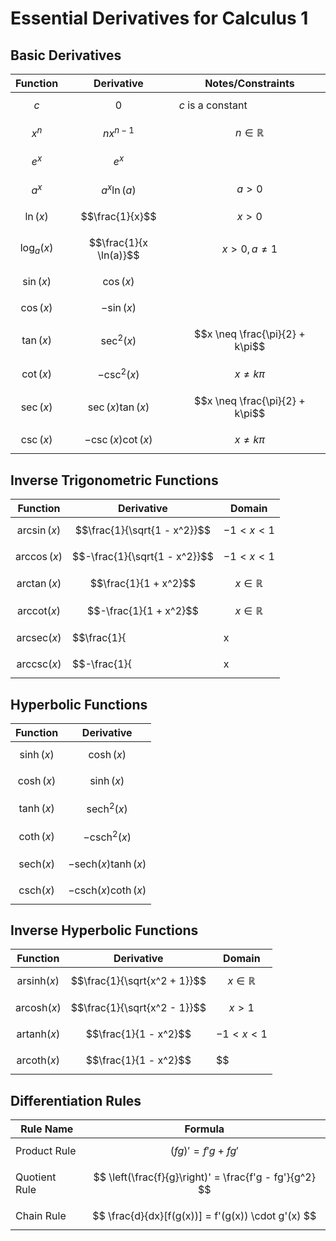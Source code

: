 # Essential Derivatives for Calculus 1

## Basic Derivatives

| Function          | Derivative                          | Notes/Constraints                   |
|-------------------|-------------------------------------|-------------------------------------|
| $$c$$            | $$0$$                              | $c$ is a constant                 |
| $$x^n$$          | $$nx^{n-1}$$                       | $$n \in \mathbb{R}$$                |
| $$e^x$$          | $$e^x$$                            |                                     |
| $$a^x$$          | $$a^x \ln(a)$$                     | $$a > 0$$                          |
| $$\ln(x)$$       | $$\frac{1}{x}$$                    | $$x > 0$$                          |
| $$\log_a(x)$$    | $$\frac{1}{x \ln(a)}$$             | $$x > 0, \, a \neq 1$$              |
| $$\sin(x)$$      | $$\cos(x)$$                        |                                     |
| $$\cos(x)$$      | $$-\sin(x)$$                       |                                     |
| $$\tan(x)$$      | $$\sec^2(x)$$                      | $$x \neq \frac{\pi}{2} + k\pi$$      |
| $$\cot(x)$$      | $$-\csc^2(x)$$                     | $$x \neq k\pi$$                     |
| $$\sec(x)$$      | $$\sec(x)\tan(x)$$                  | $$x \neq \frac{\pi}{2} + k\pi$$      |
| $$\csc(x)$$      | $$-\csc(x)\cot(x)$$                 | $$x \neq k\pi$$                     |

## Inverse Trigonometric Functions

| Function              | Derivative                              | Domain                     |
|-----------------------|-----------------------------------------|----------------------------|
| $$\arcsin(x)$$       | $$\frac{1}{\sqrt{1 - x^2}}$$            | $$-1 < x < 1$$             |
| $$\arccos(x)$$       | $$-\frac{1}{\sqrt{1 - x^2}}$$           | $$-1 < x < 1$$             |
| $$\arctan(x)$$       | $$\frac{1}{1 + x^2}$$                   | $$x \in \mathbb{R}$$       |
| $$\text{arccot}(x)$$ | $$-\frac{1}{1 + x^2}$$                   | $$x \in \mathbb{R}$$       |
| $$\text{arcsec}(x)$$ | $$\frac{1}{|x|\sqrt{x^2 - 1}}$$         | $$|x| > 1$$               |
| $$\text{arccsc}(x)$$ | $$-\frac{1}{|x|\sqrt{x^2 - 1}}$$        | $$|x| > 1$$               |

## Hyperbolic Functions

| Function           | Derivative                           |
|--------------------|--------------------------------------|
| $$\sinh(x)$$      | $$\cosh(x)$$                        |
| $$\cosh(x)$$      | $$\sinh(x)$$                        |
| $$\tanh(x)$$      | $$\text{sech}^2(x)$$                 |
| $$\coth(x)$$      | $$-\text{csch}^2(x)$$                |
| $$\text{sech}(x)$$| $$-\text{sech}(x)\tanh(x)$$           |
| $$\text{csch}(x)$$| $$-\text{csch}(x)\coth(x)$$           |

## Inverse Hyperbolic Functions

| Function               | Derivative                              | Domain                     |
|------------------------|-----------------------------------------|----------------------------|
| $$\text{arsinh}(x)$$   | $$\frac{1}{\sqrt{x^2 + 1}}$$             | $$x \in \mathbb{R}$$        |
| $$\text{arcosh}(x)$$   | $$\frac{1}{\sqrt{x^2 - 1}}$$             | $$x > 1$$                 |
| $$\text{artanh}(x)$$   | $$\frac{1}{1 - x^2}$$                    | $$-1 < x < 1$$             |
| $$\text{arcoth}(x)$$   | $$\frac{1}{1 - x^2}$$                    | $$|x| > 1$$               |

## Differentiation Rules

| Rule Name       | Formula                                                  |
|-----------------|----------------------------------------------------------|
| Product Rule    | $$ (fg)' = f'g + fg' $$                                  |
| Quotient Rule   | $$ \left(\frac{f}{g}\right)' = \frac{f'g - fg'}{g^2} $$   |
| Chain Rule      | $$ \frac{d}{dx}[f(g(x))] = f'(g(x)) \cdot g'(x) $$         |
